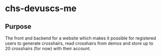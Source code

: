 # chs-devuscs-me

## Purpose

The front and backend for a website which makes it possible for registered users to generate crosshairs, read crosshairs from demos and store up to 20 crosshairs (for now) with their account.
